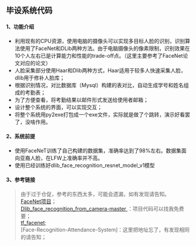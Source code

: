 ## 毕设系统代码  

#### 1、功能介绍  
+ 利用现有的CPU资源，使用电脑的摄像头可以实现多目标人脸的识别，识别算法使用了FaceNet和DLib两种方法。由于电脑摄像头的像素限制，识别效果在10个人左右已是计算能力和性能的trade-off点。（这里主要参考了FaceNet论文对应的论文）  
+ 人脸采集部分使用Haar和Dlib两种方式，Haar适用于较多人快速采集人脸，dlib用于修补人脸库；     
+ 根据识别情况，对比数据库（Mysql）构建的表对比，自动生成学号和姓名组成的考勤表；  
+ 为了方便查看，将考勤结果以邮件形式发送给使用者邮箱；   
+ 设计整个系统的界面，可以实现交互；
+ 将整个系统用py2exe打包成一个exe文件，实际就是做了个跳转，演示好看罢了，没啥作用。  

#### 2、系统前提  
+ 使用FaceNeT训练了自己构建的数据集，准确率达到了98%左右。数据集面向亚裔人脸，在LFW上准确率并不高。   
+ 使用已经训练好dlib_face_recognition_resnet_model_v1模型

#### 3、参考链接  
> 由于过于仓促，参考的东西太多，可能会遗漏，如有发现请告知。  
> [FaceNet项目](https://github.com/davidsandberg/facenet)；  
> [Dlib_face_recognition_from_camera-master ](https://download.csdn.net/download/weixin_41600500/11012807)：项目代码可以找我免费要；  
> [tf_facenet](https://github.com/MrZhousf/tf_facenet);  
> [Face-Recognition-Attendance-System]：这里把地址忘了，有发现相同的请告知；
